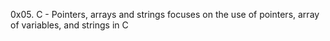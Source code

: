 0x05. C - Pointers, arrays and strings focuses on the use of pointers, array of variables, and strings in C
